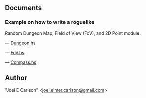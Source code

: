 ## Documents

### Example on how to write a roguelike

Random Dungeon Map, Field of View (FoV), and 2D Point module.

&mdash; [Dungeon.hs](Dungeon.hs)

&mdash; [FoV.hs](FoV.hs)

&mdash; [Compass.hs](Compass.hs)

## Author
"Joel E Carlson" &lt;joel.elmer.carlson@gmail.com&gt;

